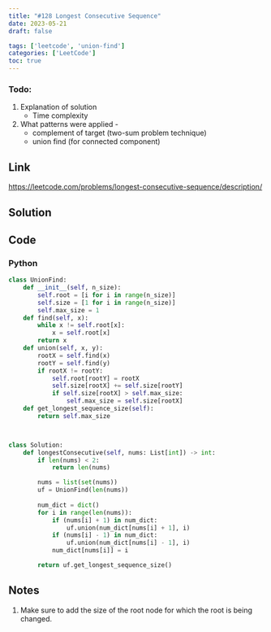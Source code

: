 ```yaml
---
title: "#128 Longest Consecutive Sequence"
date: 2023-05-21
draft: false

tags: ['leetcode', 'union-find']
categories: ['LeetCode']
toc: true
---
```

### Todo: 
1. Explanation of solution
    - Time complexity
2. What patterns were applied - 
    - complement of target (two-sum problem technique)
    - union find (for connected component)

## Link
https://leetcode.com/problems/longest-consecutive-sequence/description/

## Solution

## Code
### Python
```python
class UnionFind:
    def __init__(self, n_size):
        self.root = [i for i in range(n_size)]
        self.size = [1 for i in range(n_size)]
        self.max_size = 1
    def find(self, x):
        while x != self.root[x]:
            x = self.root[x]
        return x
    def union(self, x, y):
        rootX = self.find(x)
        rootY = self.find(y)
        if rootX != rootY:
            self.root[rootY] = rootX
            self.size[rootX] += self.size[rootY]
            if self.size[rootX] > self.max_size:
                self.max_size = self.size[rootX]
    def get_longest_sequence_size(self):
        return self.max_size



class Solution:
    def longestConsecutive(self, nums: List[int]) -> int:
        if len(nums) < 2:
            return len(nums)

        nums = list(set(nums))
        uf = UnionFind(len(nums))
        
        num_dict = dict()
        for i in range(len(nums)):
            if (nums[i] + 1) in num_dict:
                uf.union(num_dict[nums[i] + 1], i)
            if (nums[i] - 1) in num_dict:
                uf.union(num_dict[nums[i] - 1], i)
            num_dict[nums[i]] = i

        return uf.get_longest_sequence_size()
```

## Notes
1. Make sure to add the size of the root node for which the root is being changed.